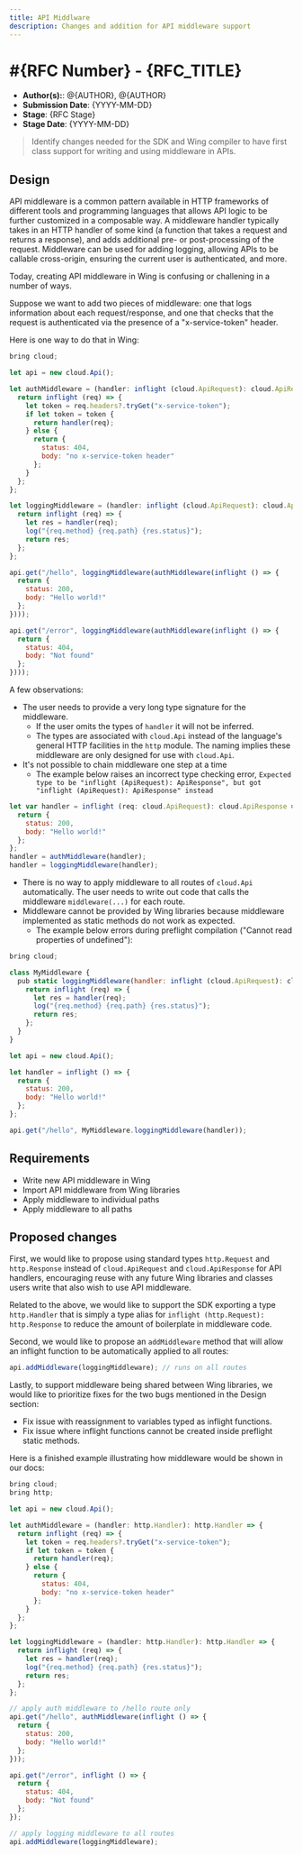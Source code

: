 ```yaml
---
title: API Middlware
description: Changes and addition for API middleware support
---
```


# #{RFC Number} - {RFC_TITLE}

- **Author(s):**: @{AUTHOR}, @{AUTHOR}
- **Submission Date**: {YYYY-MM-DD}
- **Stage**: {RFC Stage}
- **Stage Date**: {YYYY-MM-DD}

<!---
Directions for above:

Author(s): Git tag for PR authors and contributors
Submission Date: Fill in with date of initial submission, YYYY-MM-DD
Stage: Fill in with current stage in the RFC lifecycle
Stage Date: Fill in with date of last stage change
-->

> Identify changes needed for the SDK and Wing compiler to have first class support for writing and using middleware in APIs.

<!--
This RFCs have 3 sections: Requirements -> Design -> Implementation. We intentionally start with *Design* since it
is a great way to introduice the feature to readers.
-->

## Design

API middleware is a common pattern available in HTTP frameworks of different tools and programming languages that allows API logic to be further customized in a composable way.
A middleware handler typically takes in an HTTP handler of some kind (a function that takes a request and returns a response), and adds additional pre- or post-processing of the request.
Middleware can be used for adding logging, allowing APIs to be callable cross-origin, ensuring the current user is authenticated, and more.

Today, creating API middleware in Wing is confusing or challening in a number of ways.

Suppose we want to add two pieces of middleware: one that logs information about each request/response, and one that checks that the request is authenticated via the presence of a "x-service-token" header.

Here is one way to do that in Wing:

```js
bring cloud;

let api = new cloud.Api();

let authMiddleware = (handler: inflight (cloud.ApiRequest): cloud.ApiResponse): inflight (cloud.ApiRequest): cloud.ApiResponse => {
  return inflight (req) => {
    let token = req.headers?.tryGet("x-service-token");
    if let token = token {
      return handler(req);
    } else {
      return {
        status: 404,
        body: "no x-service-token header"
      };
    }
  };
};

let loggingMiddleware = (handler: inflight (cloud.ApiRequest): cloud.ApiResponse): inflight (cloud.ApiRequest): cloud.ApiResponse => {
  return inflight (req) => {
    let res = handler(req);
    log("{req.method} {req.path} {res.status}");
    return res;
  };
};

api.get("/hello", loggingMiddleware(authMiddleware(inflight () => {
  return {
    status: 200,
    body: "Hello world!"
  };
})));

api.get("/error", loggingMiddleware(authMiddleware(inflight () => {
  return {
    status: 404,
    body: "Not found"
  };
})));
```

A few observations:
- The user needs to provide a very long type signature for the middleware.
  - If the user omits the types of `handler` it will not be inferred.
  - The types are associated with `cloud.Api` instead of the language's general HTTP facilities in the `http` module. The naming implies these middleware are only designed for use with `cloud.Api`.
- It's not possible to chain middleware one step at a time
  - The example below raises an incorrect type checking error, `Expected type to be "inflight (ApiRequest): ApiResponse", but got "inflight (ApiRequest): ApiResponse" instead`

```js
let var handler = inflight (req: cloud.ApiRequest): cloud.ApiResponse => {
  return {
    status: 200,
    body: "Hello world!"
  };
};
handler = authMiddleware(handler);
handler = loggingMiddleware(handler);
```

- There is no way to apply middleware to all routes of `cloud.Api` automatically. The user needs to write out code that calls the middleware `middleware(...)` for each route.
- Middleware cannot be provided by Wing libraries because middleware implemented as static methods do not work as expected.
  - The example below errors during preflight compilation ("Cannot read properties of undefined"):

```js
bring cloud;

class MyMiddleware {
  pub static loggingMiddleware(handler: inflight (cloud.ApiRequest): cloud.ApiResponse): inflight (cloud.ApiRequest): cloud.ApiResponse {
    return inflight (req) => {
      let res = handler(req);
      log("{req.method} {req.path} {res.status}");
      return res;
    };
  }
}

let api = new cloud.Api();

let handler = inflight () => {
  return {
    status: 200,
    body: "Hello world!"
  };
};

api.get("/hello", MyMiddleware.loggingMiddleware(handler));
```

<!--
This section works backwards from an the end user. It is written as one or more "artifacts from the future" such as the getting started documentation (readme), user interface wireframes (or link to them), press release, changelog entry, etc.
-->

## Requirements

- Write new API middleware in Wing
- Import API middleware from Wing libraries
- Apply middleware to individual paths
- Apply middleware to all paths

<!--
This section is a "shopping list" of requirements for this feature.

We try to start by identifying the use cases that are expected to be addressed by this RFC.
Ideally they should not inform the design or implementation but rather state the problems/pains/results
that our users expect to achieve with this RFC.

The requirements are the "contract" of the feature you're developing - "what does it do?" (as opposed to "how does it do it" - the implementation). The requirements usually specify use cases as well as edge case scenarios and the desired behavior of the software described.

NOTES:
* It is highly recommended to split functional and non-functional requirements.
* Requirements should be prioritized P0 (must), P1 (nice to have) or P2 (future).
* It is also recommended to give requirements an identifier that will make them easier to reference later.
-->

<!--

### Functional

- REQ01 (P1): bla bla bla
- REQ02 (P0): another requirement

### Non-Functional

- REQ03 (P1): bla bla bla

-->

## Proposed changes

First, we would like to propose using standard types `http.Request` and `http.Response` instead of `cloud.ApiRequest` and `cloud.ApiResponse` for API handlers, encouraging reuse with any future Wing libraries and classes users write that also wish to use API middleware.

Related to the above, we would like to support the SDK exporting a type `http.Handler` that is simply a type alias for `inflight (http.Request): http.Response` to reduce the amount of boilerplate in middleware code.

Second, we would like to propose an `addMiddleware` method that will allow an inflight function to be automatically applied to all routes:

```js
api.addMiddleware(loggingMiddleware); // runs on all routes
```

Lastly, to support middleware being shared between Wing libraries, we would like to prioritize fixes for the two bugs mentioned in the Design section:
- Fix issue with reassignment to variables typed as inflight functions.
- Fix issue where inflight functions cannot be created inside preflight static methods.

Here is a finished example illustrating how middleware would be shown in our docs:

```js
bring cloud;
bring http;

let api = new cloud.Api();

let authMiddleware = (handler: http.Handler): http.Handler => {
  return inflight (req) => {
    let token = req.headers?.tryGet("x-service-token");
    if let token = token {
      return handler(req);
    } else {
      return {
        status: 404,
        body: "no x-service-token header"
      };
    }
  };
};

let loggingMiddleware = (handler: http.Handler): http.Handler => {
  return inflight (req) => {
    let res = handler(req);
    log("{req.method} {req.path} {res.status}");
    return res;
  };
};

// apply auth middleware to /hello route only
api.get("/hello", authMiddleware(inflight () => {
  return {
    status: 200,
    body: "Hello world!"
  };
}));

api.get("/error", inflight () => {
  return {
    status: 404,
    body: "Not found"
  };
});

// apply logging middleware to all routes
api.addMiddleware(loggingMiddleware);
```


<!--
This section has a list of topics related to the implementation. We have some examples/ideas for topics below. Feel free to add as needed

The goal of this section is to help decide if this RFC should be implemented.
It should include answers to questions that the team is likely ask.
Contrary to the rest of the RFC, answers should be written "from the present" and likely
discuss approach, implementation plans, alternative considered and other considerations that will
help decide if this RFC should be implemented.
-->

<!--

### Why are we doing this?

> What is the motivation for this change?

### Why should we _not_ do this?

> Is there a way to address this use case with the current product? What are the downsides of implementing this feature?

### What is the technical solution (design) of this feature?

> Briefly describe the high-level design approach for implementing this feature.
>
> As appropriate, you can add an appendix with a more detailed design document.
>
> This is a good place to reference a prototype or proof of concept, which is highly recommended for most RFCs.

### Is this a breaking change?

> Describe what ways did you consider to deliver this without breaking users? Make sure to include a `BREAKING CHANGE` clause under the CHANGELOG section with a description of the breaking changes and the migration path.

### What alternative solutions did you consider?

> Briefly describe alternative approaches that you considered. If there are hairy details, include them in an appendix.

### What are the drawbacks of this solution?

> Describe any problems/risks that can be introduced if we implement this RFC.

### What is the high-level project plan?

> Describe your plan on how to deliver this feature from prototyping to GA. Especially think about how to "bake" it in the open and get constant feedback from users before you stabilize the APIs.
>
> If you have a project board with your implementation plan, this is a good place to link to it.

### Are there any open issues that need to be addressed later?

> Describe any major open issues that this RFC did not take into account. Once the RFC is approved, create GitHub issues for these issues and update this RFC of the project board with these issue IDs.

## Appendix

> Feel free to add any number of appendices as you see fit. Appendices are expected to allow readers to dive deeper to certain sections if they like. For example, you can include an appendix which describes the detailed design of an algorithm and reference it from the FAQ.

-->
